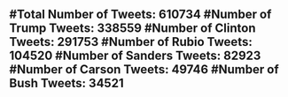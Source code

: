 #Total Number of Tweets: 610734 
#Number of Trump Tweets: 338559
#Number of Clinton Tweets: 291753
#Number of Rubio Tweets: 104520
#Number of Sanders Tweets: 82923
#Number of Carson Tweets: 49746
#Number of Bush Tweets: 34521
---
